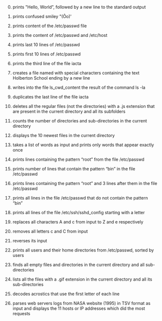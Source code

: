 0. prints "Hello, World”, followed by a new line to the standard output

1. prints confused smiley "(Ôo)'

2. prints content of the /etc/passwd file

3. prints the content of /etc/passwd and /etc/host

4. prints last 10 lines of /etc/passwd

5. prints first 10 lines of /etc/passwd

6. prints the third line of the file iacta

7. creates a file named with special characters containing the text Holberton School ending by a new line

8. writes into the file ls_cwd_content the result of the command ls -la

9. duplicates the last line of the file iacta

10. deletes all the regular files (not the directories) with a .js extension that are present in the current directory and all its subfolders

11. counts the number of directories and sub-directories in the current directory

12. displays the 10 newest files in the current directory

13. takes a list of words as input and prints only words that appear exactly once

14. prints lines containing the pattern “root” from the file /etc/passwd

15. prints number of lines that contain the pattern “bin” in the file /etc/passwd

16. prints lines containing the pattern “root” and 3 lines after them in the file /etc/passwd

17. prints all lines in the file /etc/passwd that do not contain the pattern “bin”

18. prints all lines of the file /etc/ssh/sshd_config starting with a letter

19. replaces all characters A and c from input to Z and e respectively

20. removes all letters c and C from input

21. reverses its input

22. prints all users and their home directories from /etc/passwd, sorted by users

23. finds all empty files and directories in the current directory and all sub-directories

24. lists all the files with a .gif extension in the current directory and all its sub-directories

25. decodes acrostics that use the first letter of each line

26. parses web servers logs from NASA website (1995) in TSV format as input and displays the 11 hosts or IP addresses which did the most requests
